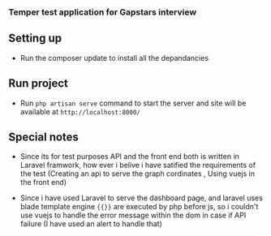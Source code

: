 ### Temper test application for Gapstars interview

## Setting up 

- Run the composer update to install all the depandancies

## Run project

- Run `php artisan serve` command to start the server and site will be available at `http://localhost:8000/`

## Special notes

- Since its for test purposes API and the front end both is written in Laravel framwork, how ever i belive i have satified the requirements of the test (Creating an api to serve the graph cordinates , Using vuejs in the front end)

- Since i have used Laravel to serve the dashboard page, and laravel uses blade template engine `{{}}` are executed by php before js, so i couldn't use  vuejs to handle the error message within the dom in case if API failure (I have used an alert to handle that) 